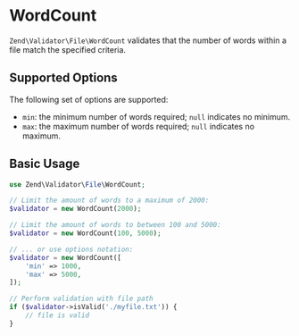 # WordCount

`Zend\Validator\File\WordCount` validates that the number of words within a file
match the specified criteria.

## Supported Options

The following set of options are supported:

- `min`: the minimum number of words required; `null` indicates no minimum.
- `max`: the maximum number of words required; `null` indicates no maximum.

## Basic Usage

```php
use Zend\Validator\File\WordCount;

// Limit the amount of words to a maximum of 2000:
$validator = new WordCount(2000);

// Limit the amount of words to between 100 and 5000:
$validator = new WordCount(100, 5000);

// ... or use options notation:
$validator = new WordCount([
    'min' => 1000,
    'max' => 5000,
]);

// Perform validation with file path
if ($validator->isValid('./myfile.txt')) {
    // file is valid
}
```
